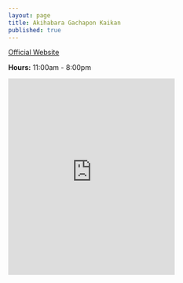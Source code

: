 ```yaml
---
layout: page
title: Akihabara Gachapon Kaikan
published: true
---
```

[Official Website](http://www.akibagacha.com/)

**Hours:** 11:00am - 8:00pm

<div class="mapouter"><div class="gmap_canvas"><iframe width="339" height="400" id="gmap_canvas" src="https://maps.google.com/maps?q=3-15-5 Sotokanda, Chiyoda, Tokyo&t=&z=19&ie=UTF8&iwloc=&output=embed" frameborder="0" scrolling="no" marginheight="0" marginwidth="0"></iframe></div><a href="https://www.crocothemes.net">wordpress themes</a><style>.mapouter{overflow:hidden;height:400px;width:339px;}.gmap_canvas {background:none!important;height:400px;width:339px;}</style></div>